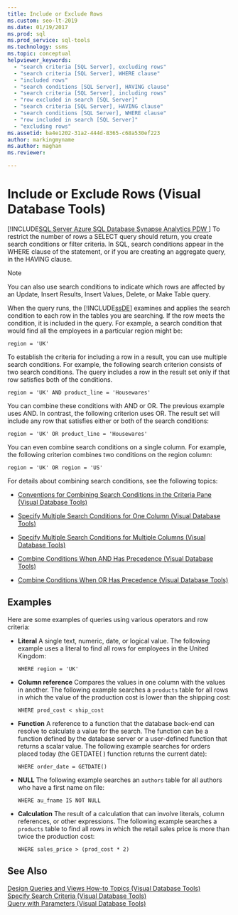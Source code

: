 ```yaml
---
title: Include or Exclude Rows
ms.custom: seo-lt-2019
ms.date: 01/19/2017
ms.prod: sql
ms.prod_service: sql-tools
ms.technology: ssms
ms.topic: conceptual
helpviewer_keywords: 
  - "search criteria [SQL Server], excluding rows"
  - "search criteria [SQL Server], WHERE clause"
  - "included rows"
  - "search conditions [SQL Server], HAVING clause"
  - "search criteria [SQL Server], including rows"
  - "row excluded in search [SQL Server]"
  - "search criteria [SQL Server], HAVING clause"
  - "search conditions [SQL Server], WHERE clause"
  - "row included in search [SQL Server]"
  - "excluding rows"
ms.assetid: ba4e1202-31a2-444d-8365-c68a530ef223
author: markingmyname
ms.author: maghan
ms.reviewer: 

---
```

# Include or Exclude Rows (Visual Database Tools)
[!INCLUDE[SQL Server Azure SQL Database Synapse Analytics PDW ](../../includes/applies-to-version/sql-asdb-asdbmi-asdw-pdw.md)]
To restrict the number of rows a SELECT query should return, you create search conditions or filter criteria. In SQL, search conditions appear in the WHERE clause of the statement, or if you are creating an aggregate query, in the HAVING clause.  
  
> [!NOTE]  
> You can also use search conditions to indicate which rows are affected by an Update, Insert Results, Insert Values, Delete, or Make Table query.  
  
When the query runs, the [!INCLUDE[ssDE](../../includes/ssde_md.md)] examines and applies the search condition to each row in the tables you are searching. If the row meets the condition, it is included in the query. For example, a search condition that would find all the employees in a particular region might be:  
  
```  
region = 'UK'  
```  
  
To establish the criteria for including a row in a result, you can use multiple search conditions. For example, the following search criterion consists of two search conditions. The query includes a row in the result set only if that row satisfies both of the conditions.  
  
```  
region = 'UK' AND product_line = 'Housewares'  
```  
  
You can combine these conditions with AND or OR. The previous example uses AND. In contrast, the following criterion uses OR. The result set will include any row that satisfies either or both of the search conditions:  
  
```  
region = 'UK' OR product_line = 'Housewares'  
```  
  
You can even combine search conditions on a single column. For example, the following criterion combines two conditions on the region column:  
  
```  
region = 'UK' OR region = 'US'  
```  
  
For details about combining search conditions, see the following topics:  
  
-   [Conventions for Combining Search Conditions in the Criteria Pane &#40;Visual Database Tools&#41;](../../ssms/visual-db-tools/conventions-combine-search-conditions-in-criteria-pane-visual-db-tools.md)  
  
-   [Specify Multiple Search Conditions for One Column &#40;Visual Database Tools&#41;](../../ssms/visual-db-tools/specify-multiple-search-conditions-for-one-column-visual-database-tools.md)  
  
-   [Specify Multiple Search Conditions for Multiple Columns &#40;Visual Database Tools&#41;](../../ssms/visual-db-tools/specify-multiple-search-conditions-for-multiple-columns-visual-database-tools.md)  
  
-   [Combine Conditions When AND Has Precedence &#40;Visual Database Tools&#41;](../../ssms/visual-db-tools/combine-conditions-when-and-has-precedence-visual-database-tools.md)  
  
-   [Combine Conditions When OR Has Precedence &#40;Visual Database Tools&#41;](../../ssms/visual-db-tools/combine-conditions-when-or-has-precedence-visual-database-tools.md)  
  
## Examples  
Here are some examples of queries using various operators and row criteria:  
  
-   **Literal** A single text, numeric, date, or logical value. The following example uses a literal to find all rows for employees in the United Kingdom:  
  
    ```  
    WHERE region = 'UK'  
    ```  
  
-   **Column reference** Compares the values in one column with the values in another. The following example searches a `products` table for all rows in which the value of the production cost is lower than the shipping cost:  
  
    ```  
    WHERE prod_cost < ship_cost  
    ```  
  
-   **Function** A reference to a function that the database back-end can resolve to calculate a value for the search. The function can be a function defined by the database server or a user-defined function that returns a scalar value. The following example searches for orders placed today (the GETDATE( ) function returns the current date):  
  
    ```  
    WHERE order_date = GETDATE()  
    ```  
  
-   **NULL** The following example searches an `authors` table for all authors who have a first name on file:  
  
    ```  
    WHERE au_fname IS NOT NULL  
    ```  
  
-   **Calculation** The result of a calculation that can involve literals, column references, or other expressions. The following example searches a `products` table to find all rows in which the retail sales price is more than twice the production cost:  
  
    ```  
    WHERE sales_price > (prod_cost * 2)  
    ```  
  
## See Also  
[Design Queries and Views How-to Topics &#40;Visual Database Tools&#41;](../../ssms/visual-db-tools/design-queries-and-views-how-to-topics-visual-database-tools.md)  
[Specify Search Criteria &#40;Visual Database Tools&#41;](../../ssms/visual-db-tools/specify-search-criteria-visual-database-tools.md)  
[Query with Parameters &#40;Visual Database Tools&#41;](../../ssms/visual-db-tools/query-with-parameters-visual-database-tools.md)  
  
